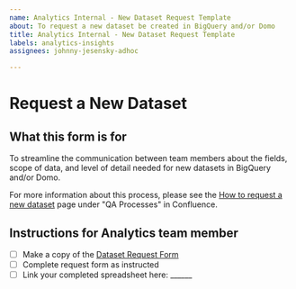 ```yaml
---
name: Analytics Internal - New Dataset Request Template
about: To request a new dataset be created in BigQuery and/or Domo
title: Analytics Internal - New Dataset Request Template
labels: analytics-insights
assignees: johnny-jesensky-adhoc

---
```


# Request a New Dataset

## What this form is for

To streamline the communication between team members about the fields, scope of data, and level of detail needed for new datasets in BigQuery and/or Domo.

For more information about this process, please see the [How to request a new dataset](https://vfs.atlassian.net/wiki/spaces/AT/pages/2215576075/How+to+request+a+new+dataset) page under "QA Processes" in Confluence.

## Instructions for Analytics team member

- [ ] Make a copy of the [Dataset Request Form](https://docs.google.com/spreadsheets/d/1o1l80Y-6asoUP43eZGbOEV3FyTlTSpBsNRIqFiKIjT0/edit?usp=sharing)
- [ ] Complete request form as instructed
- [ ] Link your completed spreadsheet here: ______
